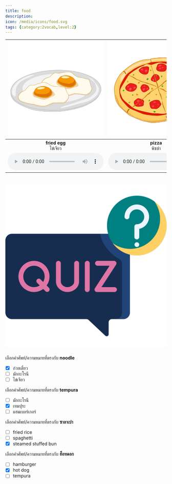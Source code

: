 ```yaml
---
title: food
description: 
icon: /media/icons/food.svg
tags: {category:2vocab,level:2}
---
```


<div class="carrousel">


|![](/media/img/food/fried&#x20;egg.svg)|![](/media/img/food/pizza.svg)|![](/media/img/food/hamburger.svg)|![](/media/img/food/hot&#x20;dog.svg)|![](/media/img/food/tempura.svg)|![](/media/img/food/macaroni.svg)|![](/media/img/food/fried&#x20;rice.svg)|![](/media/img/food/noodle.svg)|![](/media/img/food/spaghetti.svg)|![](/media/img/food/sushi.svg)|![](/media/img/food/steamed&#x20;stuffed&#x20;bun.svg)|
| :----: | :----: | :----: | :----: | :----: | :----: | :----: | :----: | :----: | :----: | :----: |
|**fried egg**<br>ไข่เจียว|**pizza**<br>พิซซ่า|**hamburger**<br>แฮมเบอร์เกอร์|**hot dog**<br>ฮ็อทดอก|**tempura**<br>เทมปุระ|**macaroni**<br>มักกะโรนี|**fried rice**<br>ข้าวผัด|**noodle**<br>ก๋วยเตี๋ยว|**spaghetti**<br>สปาเก็ตตี้|**sushi**<br>ซูชิ|**steamed stuffed bun**<br>ซาลาเปา|
|![](/media/audio/fried&#x20;egg.mp3)|![](/media/audio/pizza.mp3)|![](/media/audio/hamburger.mp3)|![](/media/audio/hot&#x20;dog.mp3)|![](/media/audio/tempura.mp3)|![](/media/audio/macaroni.mp3)|![](/media/audio/fried&#x20;rice.mp3)|![](/media/audio/noodle.mp3)|![](/media/audio/spaghetti.mp3)|![](/media/audio/sushi.mp3)|![](/media/audio/steamed&#x20;stuffed&#x20;bun.mp3)|

</div>



# ![icon](/media/icons/quiz.svg) 


 เลือกคำศัพท์/ความหมายที่ตรงกับ **noodle**
 - [x] ก๋วยเตี๋ยว
 - [ ] มักกะโรนี
 - [ ] ไข่เจียว

 เลือกคำศัพท์/ความหมายที่ตรงกับ **tempura**
 - [ ] มักกะโรนี
 - [x] เทมปุระ
 - [ ] แฮมเบอร์เกอร์

 เลือกคำศัพท์/ความหมายที่ตรงกับ **ซาลาเปา**
 - [ ] fried rice
 - [ ] spaghetti
 - [x] steamed stuffed bun

 เลือกคำศัพท์/ความหมายที่ตรงกับ **ฮ็อทดอก**
 - [ ] hamburger
 - [x] hot dog
 - [ ] tempura

